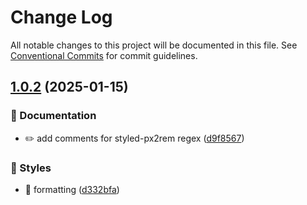 # Change Log

All notable changes to this project will be documented in this file.
See [Conventional Commits](https://conventionalcommits.org) for commit guidelines.

## [1.0.2](https://github.com/asde29873012549/lang-packages/compare/@lang/styled-px2rem-loader@1.0.1...@lang/styled-px2rem-loader@1.0.2) (2025-01-15)


### 📝 Documentation

* ✏️ add comments for styled-px2rem regex ([d9f8567](https://github.com/asde29873012549/lang-packages/commit/d9f85670390104dd0514021bd59fcf1a85418056))


### 💄 Styles

* 💄 formatting ([d332bfa](https://github.com/asde29873012549/lang-packages/commit/d332bfa963e246077c6ad0be6c76fd6dfbf6152e))
